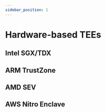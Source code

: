 ```yaml
---
sidebar_position: 1
---
```


# Hardware-based TEEs

## Intel SGX/TDX

## ARM TrustZone

## AMD SEV

## AWS Nitro Enclave
